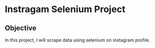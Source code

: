 # Instragam Selenium Project

<h2>Objective</h2>
In this project, I will scrape data using selenium on instagram  profile.
